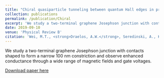 ```yaml
---
title: "Chiral quasiparticle tunneling between quantum Hall edges in proximity with a superconductor"
collection: publications
permalink: /publication/Chiral
excerpt: 'We study a two-terminal graphene Josephson junction with contacts shaped to form a narrow 100 nm constriction and observe enhanced conductance through a wide range of magnetic fields and gate voltages.'
date: 2019-09-10
venue: 'Physical Review B'
citation: 'Wei, M.T., <strong>Draelos, A.W.</strong>, Seredinski, A., Ke, C.T., Li, H., Mehta, Y., Watanabe, K., Taniguchi, T., Yamamoto, M., Tarucha, S., Finkelstein, G., Amet., F., Borzenets, I.V. (2019). "Chiral quasiparticle tunneling between quantum Hall edges in proximity with a superconductor." Phys. Rev. B 100(12), p. 121403.'
---
```

We study a two-terminal graphene Josephson junction with contacts shaped to form a narrow 100 nm constriction and observe enhanced conductance through a wide range of magnetic fields and gate voltages.

[Download paper here](https://journals.aps.org/prb/abstract/10.1103/PhysRevB.100.121403)
